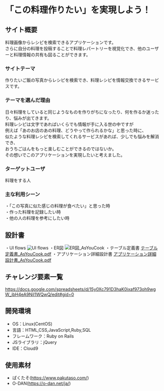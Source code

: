 # 「この料理作りたい」を実現しよう！

## サイト概要
料理画像からレシピを検索できるアプリケーションです。<br>
さらに自分の料理を投稿することで料理レパートリーを視覚化でき、他のユーザーと料理情報の共有も図ることができます。

### サイトテーマ
作りたいご飯の写真からレシピを検索でき、料理レシピを情報交換できるサービスです。

### テーマを選んだ理由
日々料理をしていると同じようなものを作りがちになったり、何を作るか迷ったり、悩みが出てきます。<br>
料理レシピは文字であればいくらでも情報が手に入る世の中ですが<br>
例えば「あのお店のあの料理、どうやって作られるかな」と思った時に、<br>
似たような料理レシピを検索してくれるサービスがあれば、少しでも悩みを解消でき、<br>
おうちごはんをもっと楽しむことができるのではないか。<br>
その想いでこのアプリケーションを実現したいと考えました。

### ターゲットユーザ
料理をする人

### 主な利用シーン
・「この写真に似た感じの料理が食べたい」と思った時<br>
・作った料理を記録したい時<br>
・他の人の料理を参考にしたい時


## 設計書
・UI flows
![UI flows](https://user-images.githubusercontent.com/73016008/107140111-3cf06b80-6963-11eb-9322-1cc931fe904a.png)
・ER図
![ER図_AsYouCook](https://user-images.githubusercontent.com/73016008/107328163-a30af900-6af1-11eb-9212-fdca26e99e30.png)
・テーブル定義書
[テーブル定義書_AsYouCook.pdf](https://github.com/Ami-tnk/AsYouCook/files/5949523/_AsYouCook.pdf)
・アプリケーション詳細設計書
[アプリケーション詳細設計書_AsYouCook.pdf](https://github.com/Ami-tnk/AsYouCook/files/5949525/_AsYouCook.pdf)

## チャレンジ要素一覧
<https://docs.google.com/spreadsheets/d/15y0Xc791D3haK0ixaf973oh9wgW_ibH4eA9NiI1WQwQ/edit#gid=0>

## 開発環境
- OS：Linux(CentOS)
- 言語：HTML,CSS,JavaScript,Ruby,SQL
- フレームワーク：Ruby on Rails
- JSライブラリ：jQuery
- IDE：Cloud9

## 使用素材
- ぱくたそ(https://www.pakutaso.com/)
- O-DAN(https://o-dan.net/ja/)